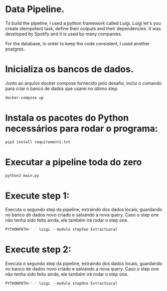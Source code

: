 # Data Pipeline.

To build the pipeline, I used a python framework called Luigi. Luigi let's you create idempotent task, define their outputs and their dependencies. It was developed by Spotify and it is used by many companies. 

For the database, in order to keep the code consistent, I used another postgres.

# Inicializa os bancos de dados.

Junto ao arquivo docker compose fornecido pelo desafio, incluí o comando para criar o banco de dados que usarei no último step.

```bash
docker-compose up
```

# Instala os pacotes do Python necessários para rodar o programa:

```bash
pip3 install requirements.txt
```

# Executar a pipeline toda do zero

```bash
python3 main.py
```

# Execute step 1:

Executa o segundo step da pipeline, extraindo dos dados locais, guardando no banco de dados novo criado e salvando a nova query. Caso o step one não tenha sido feito ainda, ele também irá rodar o step one.

```python
PYTHONPATH='.' luigi --module stepTwo ExtractLocal
```

# Execute step 2:

Executa o segundo step da pipeline, extraindo dos dados locais, guardando no banco de dados novo criado e salvando a nova query. Caso o step one não tenha sido feito ainda, ele também irá rodar o step one.

```python
PYTHONPATH='.' luigi --module stepOne ExtractLocal
```